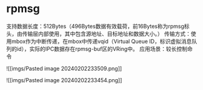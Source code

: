 # rpmsg

支持数据长度：512Bytes（496Bytes数据有效载荷，前16Bytes称为rpmsg标头，由传输层内部使用，其中包含源地址、目标地址和数据大小。）
传输方式：使用mbox作为中断传递，在mbox中传递vqid（Virtual Queue ID，标识虚拟消息队列的id），实际的IPC数据存在rpmsg-buf区的VRing中。
应用场景：较长控制命令

![[imgs/Pasted image 20240202233509.png]]

![[imgs/Pasted image 20240202233454.png]]

